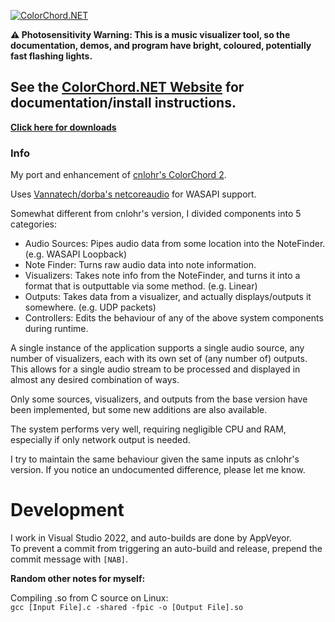[![ColorChord.NET](https://www.colorchord.net/ccnettext.gif)](https://www.colorchord.net/)

**:warning: Photosensitivity Warning: This is a music visualizer tool, so the documentation, demos, and program have bright, coloured, potentially fast flashing lights.**

## See the [ColorChord.NET Website](https://www.colorchord.net) for documentation/install instructions.

**[Click here for downloads](https://github.com/CaiB/ColorChord.NET/releases)**

### Info

My port and enhancement of [cnlohr's ColorChord 2](https://github.com/cnlohr/colorchord).

Uses [Vannatech/dorba's netcoreaudio](https://github.com/dorba/netcoreaudio) for WASAPI support.

Somewhat different from cnlohr's version, I divided components into 5 categories:
- Audio Sources: Pipes audio data from some location into the NoteFinder. (e.g. WASAPI Loopback)
- Note Finder: Turns raw audio data into note information.
- Visualizers: Takes note info from the NoteFinder, and turns it into a format that is outputtable via some method. (e.g. Linear)
- Outputs: Takes data from a visualizer, and actually displays/outputs it somewhere. (e.g. UDP packets)
- Controllers: Edits the behaviour of any of the above system components during runtime.

A single instance of the application supports a single audio source, any number of visualizers, each with its own set of (any number of) outputs. This allows for a single audio stream to be processed and displayed in almost any desired combination of ways.

Only some sources, visualizers, and outputs from the base version have been implemented, but some new additions are also available.

The system performs very well, requiring negligible CPU and RAM, especially if only network output is needed.

I try to maintain the same behaviour given the same inputs as cnlohr's version. If you notice an undocumented difference, please let me know.

# Development
I work in Visual Studio 2022, and auto-builds are done by AppVeyor.  
To prevent a commit from triggering an auto-build and release, prepend the commit message with `[NAB]`.

**Random other notes for myself:**

Compiling .so from C source on Linux:  
`gcc [Input File].c -shared -fpic -o [Output File].so`
